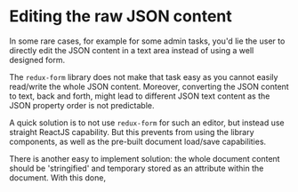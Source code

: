 # Editing the raw JSON content

In some rare cases, for example for some admin tasks, you'd lie the user to directly edit the JSON content in a text area instead of using a well designed form.

The `redux-form` library does not make that task easy as you cannot easily read/write the whole JSON content. Moreover, converting the JSON content to text, back and forth, might lead to different JSON text content as the JSON property order is not predictable.

A quick solution is to not use `redux-form` for such an editor, but instead use straight ReactJS capability. But this prevents from using the library components, as well as the pre-built document load/save capabilities.

There is another easy to implement solution: the whole document content should be 'stringified' and temporary stored as an attribute within the document. With this done, 